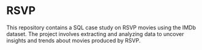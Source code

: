 # RSVP
This repository contains a SQL case study on RSVP movies using the IMDb dataset. The project involves extracting and analyzing data to uncover insights and trends about movies produced by RSVP.
